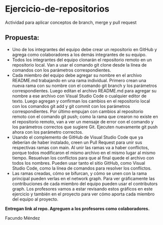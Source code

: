 # Ejercicio-de-repositorios
Actividad para aplicar conceptos de branch, merge y pull request
## Propuesta:
 - Uno de los integrantes del equipo debe crear un repositorio en GitHub y agrega como colaboradores a los demás integrantes de su equipo.
 - Todos los integrantes del equipo clonarán el repositorio remoto en un repositorio local. Van a usar el comando git clone desde la línea de comandos con los parámetros correspondientes.
 - Cada miembro del equipo debe agregar su nombre en el archivo README.md trabajando en una rama individual. Primero crean una nueva rama con su nombre con el comando git branch y los parámetros correspondientes. Luego editan el archivo README.md para agregar su nombre a ese archivo con Visual Studio Code o cualquier editor de texto. Luego agregan y confirman los cambios en el repositorio local con los comandos git add y git commit con los parámetros correspondientes. Por último empujan con cambios al repositorio remoto con el comando git push; como la rama que crearon no existe en el repositorio remoto, van a ver un mensaje de error con el comando y los parámetros correctos que sugiere Git. Ejecuten nuevamente git push ahora con los parámetro correctos.
 - Usando el complemento de GitHub de Visual Studio Code que ya deberían de haber instalado, creen un Pull Request para unir sus respectivas ramas con main. Al unir las ramas va a haber conflictos, porque todos modificaron el mismo archivo en el mismo lugar al mismo tiempo. Resuelvan los conflictos para que al final quede el archivo con todos los nombres. Pueden usar tanto el sitio GitHub, como Visual Studio Code, como la línea de comandos para resolver los conflictos.
 - Las ramas creadas, cómo se bifurcan, y cómo se unen con la rama principal pueden verlas en el network graph. Para ver gráficamente las contribuciones de cada miembro del equipo pueden usar el contributors graph. Los profesores vamos a estar revisando estos gráficos en este ejercicio y también en el proyecto para ver cómo aporta cada miembro del equipo al proyecto.

**Entregan link al repo. Agreguen a los profesores como colaboradores.**

Facundo Méndez
